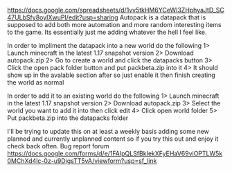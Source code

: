 https://docs.google.com/spreadsheets/d/1vv5tkHM6YCeWI3ZHphyaJtD_SC47ULbSfy8oyIXwuPI/edit?usp=sharing
Autopack is a datapack that is supposed to add both more automation and more random interesting items to the game. Its essentially just me adding whatever the hell I feel like.

In order to impliment the datapack into a new world do the following
1> Launch minecraft in the latest 1.17 snapshot version
2> Download autopack.zip
2> Go to create a world and click the datapacks button
3> Click the open pack folder button and put packbeta.zip into it
4> It should show up in the avalable section after so just enable it then finish creating the world as normal

In order to add it to an existing world do the following
1> Launch minecraft in the latest 1.17 snapshot version
2> Download autopack.zip
3> Select the world you want to add it into then click edit
4> Click open world folder
5> Put packbeta.zip into the datapacks folder

I'll be trying to update this on at least a weekly basis adding some new planned and currently unplanned content so if you try this out and enjoy it check back often.
Bug report forum
https://docs.google.com/forms/d/e/1FAIpQLSfBkIekXFyEHaV69viOPTLW5k0MChXd4lc-0z-u9DigsTT5vA/viewform?usp=sf_link

